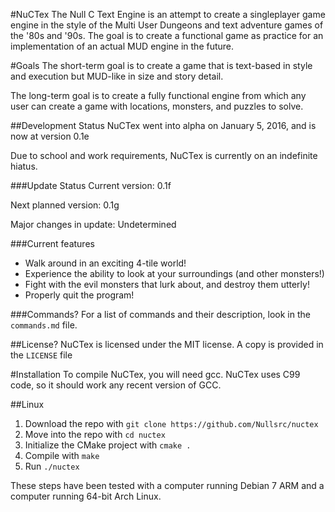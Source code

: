#NuCTex
The Null C Text Engine is an attempt to create a singleplayer game engine in the
style of the Multi User Dungeons and text adventure games of the '80s and '90s.
The goal is to create a functional game as practice for an implementation of an
actual MUD engine in the future.

#Goals
The short-term goal is to create a game that is text-based in style and
execution but MUD-like in size and story detail.

The long-term goal is to create a fully functional engine from which any user
can create a game with locations, monsters, and puzzles to solve.

##Development Status
NuCTex went into alpha on January 5, 2016, and is now at version 0.1e

Due to school and work requirements, NuCTex is currently on an indefinite
hiatus.

###Update Status
Current version: 0.1f

Next planned version: 0.1g

Major changes in update: Undetermined 

###Current features
* Walk around in an exciting 4-tile world!
* Experience the ability to look at your surroundings (and other monsters!)
* Fight with the evil monsters that lurk about, and destroy them utterly!
* Properly quit the program!

###Commands?
For a list of commands and their description, look in the `commands.md` file.

##License?
NuCTex is licensed under the MIT license. A copy is provided in the `LICENSE`
file

#Installation
To compile NuCTex, you will need gcc. NuCTex uses C99 code, so it should work
any recent version of GCC.

##Linux
1. Download the repo with `git clone https://github.com/Nullsrc/nuctex`
2. Move into the repo with `cd nuctex`
3. Initialize the CMake project with `cmake .`
4. Compile with `make`
5. Run `./nuctex`

These steps have been tested with a computer running Debian 7 ARM and a computer
running 64-bit Arch Linux.
